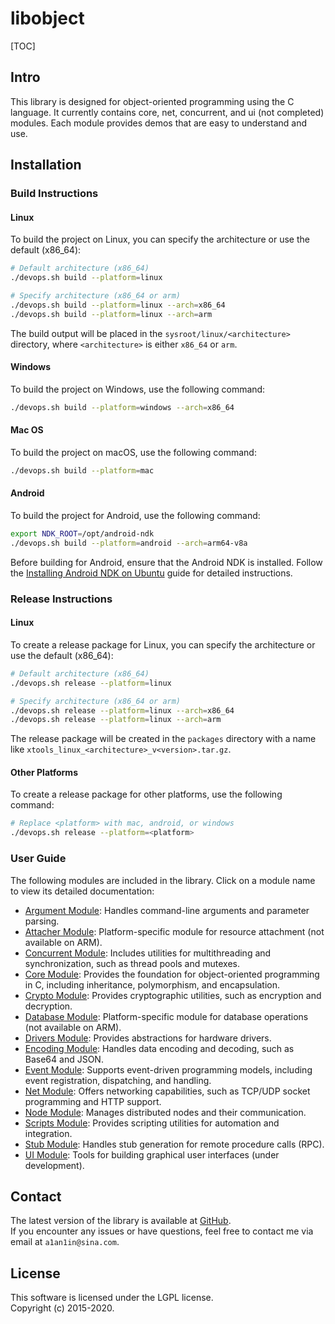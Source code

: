 # libobject

[TOC]

## Intro
This library is designed for object-oriented programming using the C language. It currently contains core, net, concurrent, and ui (not completed) modules. Each module provides demos that are easy to understand and use.

## Installation

### Build Instructions

#### Linux

To build the project on Linux, you can specify the architecture or use the default (x86_64):

```bash
# Default architecture (x86_64)
./devops.sh build --platform=linux

# Specify architecture (x86_64 or arm)
./devops.sh build --platform=linux --arch=x86_64
./devops.sh build --platform=linux --arch=arm
```

The build output will be placed in the `sysroot/linux/<architecture>` directory, where `<architecture>` is either `x86_64` or `arm`.

#### Windows

To build the project on Windows, use the following command:

```bash
./devops.sh build --platform=windows --arch=x86_64
```

#### Mac OS

To build the project on macOS, use the following command:

```bash
./devops.sh build --platform=mac
```

#### Android

To build the project for Android, use the following command:

```bash
export NDK_ROOT=/opt/android-ndk
./devops.sh build --platform=android --arch=arm64-v8a
```

Before building for Android, ensure that the Android NDK is installed. Follow the [Installing Android NDK on Ubuntu](./doc/env/install_android_ndk.md) guide for detailed instructions.

### Release Instructions

#### Linux

To create a release package for Linux, you can specify the architecture or use the default (x86_64):

```bash
# Default architecture (x86_64)
./devops.sh release --platform=linux

# Specify architecture (x86_64 or arm)
./devops.sh release --platform=linux --arch=x86_64
./devops.sh release --platform=linux --arch=arm
```

The release package will be created in the `packages` directory with a name like `xtools_linux_<architecture>_v<version>.tar.gz`.

#### Other Platforms

To create a release package for other platforms, use the following command:

```bash
# Replace <platform> with mac, android, or windows
./devops.sh release --platform=<platform>
```

### User Guide

The following modules are included in the library. Click on a module name to view its detailed documentation:

- [Argument Module](./doc/argument/README.md): Handles command-line arguments and parameter parsing.
- [Attacher Module](./doc/attacher/README.md): Platform-specific module for resource attachment (not available on ARM).
- [Concurrent Module](./doc/concurrent/README.md): Includes utilities for multithreading and synchronization, such as thread pools and mutexes.
- [Core Module](./doc/core/README.md): Provides the foundation for object-oriented programming in C, including inheritance, polymorphism, and encapsulation.
- [Crypto Module](./doc/crypto/README.md): Provides cryptographic utilities, such as encryption and decryption.
- [Database Module](./doc/database/README.md): Platform-specific module for database operations (not available on ARM).
- [Drivers Module](./doc/drivers/README.md): Provides abstractions for hardware drivers.
- [Encoding Module](./doc/encoding/README.md): Handles data encoding and decoding, such as Base64 and JSON.
- [Event Module](./doc/event/README.md): Supports event-driven programming models, including event registration, dispatching, and handling.
- [Net Module](./doc/net/README.md): Offers networking capabilities, such as TCP/UDP socket programming and HTTP support.
- [Node Module](./doc/node/README.md): Manages distributed nodes and their communication.
- [Scripts Module](./doc/scripts/README.md): Provides scripting utilities for automation and integration.
- [Stub Module](./doc/stub/README.md): Handles stub generation for remote procedure calls (RPC).
- [UI Module](./doc/ui/README.md): Tools for building graphical user interfaces (under development).

## Contact
The latest version of the library is available at [GitHub](https://github.com/a1an1in/libobject).  
If you encounter any issues or have questions, feel free to contact me via email at `a1an1in@sina.com`.

## License
This software is licensed under the LGPL license.  
Copyright (c) 2015-2020.
